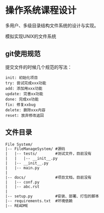 # 操作系统课程设计

多用户、多级目录结构文件系统的设计与实现。

模拟实现UNIX的文件系统



## git使用规范

提交文件的时候几个规范的写法：

```
init: 初始化项目
try: 尝试完成xxx功能 
add: 添加用xxx功能
update: 完善xx功能
done: 完成xx功能
fix: 修复xxbug
delete: 删除xxx内容
reset: 放弃修改返回
```

## 文件目录

```txt
File System/
|-- FileManageSystem/ #源码
|   |-- tests/        #测试文件，目前没有
|   |   |-- __init__.py
|   |-- __init__.py
|   |-- main.py
|
|-- docs/             #项目文档，目前没有
|   |-- conf.py
|   |-- abc.rst
|
|-- setup.py          #安装、部署、打包的脚本
|-- requirements.txt  #环境依赖
|-- README
```

